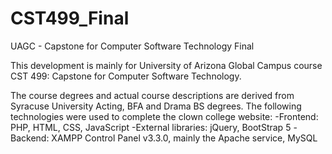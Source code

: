 # CST499_Final
UAGC - Capstone for Computer Software Technology Final

This development is mainly for University of Arizona Global Campus course CST 499: Capstone for Computer Software Technology.

The course degrees and actual course descriptions are derived from Syracuse University Acting, BFA and Drama BS degrees.
The following technologies were used to complete the clown college website:
  -Frontend: PHP, HTML, CSS, JavaScript
  -External libraries: jQuery, BootStrap 5
  -Backend: XAMPP Control Panel v3.3.0, mainly the Apache service, MySQL
